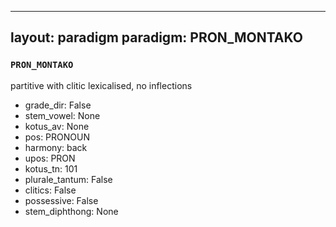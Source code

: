 
---
layout: paradigm
paradigm: PRON_MONTAKO
---
### ` PRON_MONTAKO `

partitive with clitic lexicalised, no inflections
* grade_dir: False
* stem_vowel: None
* kotus_av: None
* pos: PRONOUN
* harmony: back
* upos: PRON
* kotus_tn: 101
* plurale_tantum: False
* clitics: False
* possessive: False
* stem_diphthong: None

